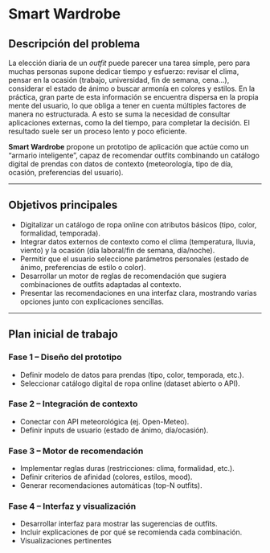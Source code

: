 # Smart Wardrobe  

## Descripción del problema  
La elección diaria de un *outfit* puede parecer una tarea simple, pero para muchas personas supone dedicar tiempo y esfuerzo: revisar el clima, pensar en la ocasión (trabajo, universidad, fin de semana, cena…), considerar el estado de ánimo o buscar armonía en colores y estilos.
En la práctica, gran parte de esta información se encuentra dispersa en la propia mente del usuario, lo que obliga a tener en cuenta múltiples factores de manera no estructurada. A esto se suma la necesidad de consultar aplicaciones externas, como la del tiempo, para completar la decisión. El resultado suele ser un proceso lento y poco eficiente.  

**Smart Wardrobe** propone un prototipo de aplicación que actúe como un “armario inteligente”, capaz de recomendar outfits combinando un catálogo digital de prendas con datos de contexto (meteorología, tipo de día, ocasión, preferencias del usuario).  

---

## Objetivos principales  
- Digitalizar un catálogo de ropa online con atributos básicos (tipo, color, formalidad, temporada).  
- Integrar datos externos de contexto como el clima (temperatura, lluvia, viento) y la ocasión (día laboral/fin de semana, día/noche).  
- Permitir que el usuario seleccione parámetros personales (estado de ánimo, preferencias de estilo o color).  
- Desarrollar un motor de reglas de recomendación que sugiera combinaciones de outfits adaptadas al contexto.  
- Presentar las recomendaciones en una interfaz clara, mostrando varias opciones junto con explicaciones sencillas.  

---

## Plan inicial de trabajo  

### Fase 1 – Diseño del prototipo  
- Definir modelo de datos para prendas (tipo, color, temporada, etc.).  
- Seleccionar catálogo digital de ropa online (dataset abierto o API).  

### Fase 2 – Integración de contexto  
- Conectar con API meteorológica (ej. Open-Meteo).  
- Definir inputs de usuario (estado de ánimo, día/ocasión).  

### Fase 3 – Motor de recomendación  
- Implementar reglas duras (restricciones: clima, formalidad, etc.).  
- Definir criterios de afinidad (colores, estilos, mood).  
- Generar recomendaciones automáticas (top-N outfits).  

### Fase 4 – Interfaz y visualización  
- Desarrollar interfaz para mostrar las sugerencias de outfits.  
- Incluir explicaciones de por qué se recomienda cada combinación.
- Visualizaciones pertinentes  
 
